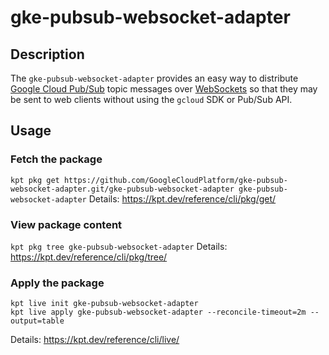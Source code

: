 # gke-pubsub-websocket-adapter

## Description
The `gke-pubsub-websocket-adapter` provides an easy way to distribute [Google Cloud Pub/Sub](https://cloud.google.com/pubsub) topic messages over
[WebSockets](https://en.wikipedia.org/wiki/WebSocket) so that they may be sent to web clients without using the `gcloud` SDK or Pub/Sub API.

## Usage


### Fetch the package
`kpt pkg get https://github.com/GoogleCloudPlatform/gke-pubsub-websocket-adapter.git/gke-pubsub-websocket-adapter gke-pubsub-websocket-adapter`
Details: https://kpt.dev/reference/cli/pkg/get/

### View package content
`kpt pkg tree gke-pubsub-websocket-adapter`
Details: https://kpt.dev/reference/cli/pkg/tree/

### Apply the package
```
kpt live init gke-pubsub-websocket-adapter
kpt live apply gke-pubsub-websocket-adapter --reconcile-timeout=2m --output=table
```
Details: https://kpt.dev/reference/cli/live/
